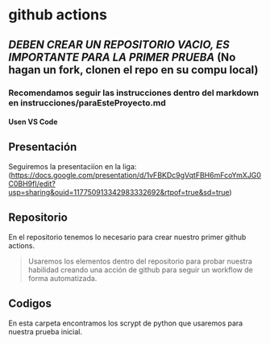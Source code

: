 # **github actions**
## *DEBEN CREAR UN REPOSITORIO VACIO, ES IMPORTANTE PARA LA PRIMER PRUEBA* (No hagan un fork, clonen el repo en su compu local)
### Recomendamos seguir las instrucciones dentro del markdown en instrucciones/paraEsteProyecto.md
#### Usen VS Code
## Presentación
Seguiremos la presentaciíon en la liga: (https://docs.google.com/presentation/d/1vFBKDc9gVqtFBH6mFcoYmXJG0C0BH9fI/edit?usp=sharing&ouid=117750913342983332692&rtpof=true&sd=true)
## Repositorio
En el repositorio tenemos lo necesario para crear nuestro primer github actions.
> Usaremos los elementos dentro del repositorio para probar nuestra habilidad creando una acción de github para seguir un workflow de forma automatizada.
## Codigos
En esta carpeta encontramos los scrypt de python que usaremos para nuestra prueba inicial.
